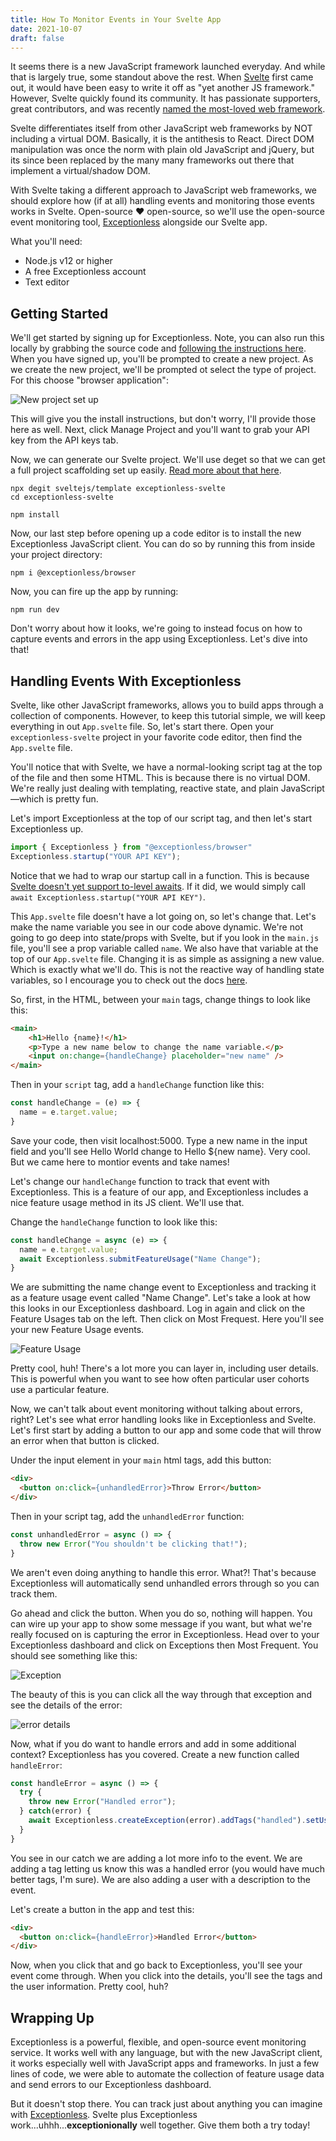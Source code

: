 ```yaml
---
title: How To Monitor Events in Your Svelte App
date: 2021-10-07
draft: false
---
```

    
It seems there is a new JavaScript framework launched everyday. And while that is largely true, some standout above the rest. When [Svelte](https://svelte.dev/) first came out, it would have been easy to write it off as "yet another JS framework." However, Svelte quickly found its community. It has passionate supporters, great contributors, and was recently [named the most-loved web framework](https://insights.stackoverflow.com/survey/2021#section-most-loved-dreaded-and-wanted-web-frameworks). 

Svelte differentiates itself from other JavaScript web frameworks by NOT including a virtual DOM. Basically, it is the antithesis to React. Direct DOM manipulation was once the norm with plain old JavaScript and jQuery, but its since been replaced by the many many frameworks out there that implement a virtual/shadow DOM. 

With Svelte taking a different approach to JavaScript web frameworks, we should explore how (if at all) handling events and monitoring those events works in Svelte. Open-source ❤️ open-source, so we'll use the open-source event monitoring tool, [Exceptionless](https://exceptionless.com) alongside our Svelte app. 

What you'll need: 

* Node.js v12 or higher 
* A free Exceptionless account 
* Text editor 

## Getting Started

We'll get started by signing up for Exceptionless. Note, you can also run this locally by grabbing the source code and [following the instructions here](https://github.com/exceptionless/Exceptionless). When you have signed up, you'll be prompted to create a new project. As we create the new project, we'll be prompted ot select the type of project. For this choose "browser application": 

![New project set up](./new_project.png)

This will give you the install instructions, but don't worry, I'll provide those here as well. Next, click Manage Project and you'll want to grab your API key from the API keys tab. 

Now, we can generate our Svelte project. We'll use deget so that we can get a full project scaffolding set up easily. [Read more about that here](https://svelte.dev/blog/the-easiest-way-to-get-started). 

```
npx degit sveltejs/template exceptionless-svelte
cd exceptionless-svelte

npm install
```

Now, our last step before opening up a code editor is to install the new Exceptionless JavaScript client. You can do so by running this from inside your project directory: 

```
npm i @exceptionless/browser
```

Now, you can fire up the app by running: 

```
npm run dev
```

Don't worry about how it looks, we're going to instead focus on how to capture events and errors in the app using Exceptionless. Let's dive into that!

## Handling Events With Exceptionless

Svelte, like other JavaScript frameworks, allows you to build apps through a collection of components. However, to keep this tutorial simple, we will keep everything in out `App.svelte` file. So, let's start there. Open your `exceptionless-svelte` project in your favorite code editor, then find the `App.svelte` file. 

You'll notice that with Svelte, we have a normal-looking script tag at the top of the file and then some HTML. This is because there is no virtual DOM. We're really just dealing with templating, reactive state, and plain JavaScript—which is pretty fun. 

Let's import Exceptionless at the top of our script tag, and then let's start Exceptionless up. 

```js
import { Exceptionless } from "@exceptionless/browser"
Exceptionless.startup("YOUR API KEY");
```

Notice that we had to wrap our startup call in a function. This is because [Svelte doesn't yet support to-level awaits](https://github.com/sveltejs/svelte/issues/5501). If it did, we would simply call `await Exceptionless.startup("YOUR API KEY")`. 

This `App.svelte` file doesn't have a lot going on, so let's change that. Let's make the name variable you see in our code above dynamic. We're not going to go deep into state/props with Svelte, but if you look in the `main.js` file, you'll see a prop variable called `name`. We also have that variable at the top of our `App.svelte` file. Changing it is as simple as assigning a new value. Which is exactly what we'll do. This is not the reactive way of handling state variables, so I encourage you to check out the docs [here](https://svelte.dev/tutorial/reactive-declarations). 

So, first, in the HTML, between your `main` tags, change things to look like this: 

```html
<main>
	<h1>Hello {name}!</h1>
	<p>Type a new name below to change the name variable.</p>
	<input on:change={handleChange} placeholder="new name" />
</main>
```

Then in your `script` tag, add a `handleChange` function like this: 

```js
const handleChange = (e) => {
  name = e.target.value;
}
```

Save your code, then visit localhost:5000. Type a new name in the input field and you'll see Hello World change to Hello ${new name}. Very cool. But we came here to montior events and take names!

Let's change our `handleChange` function to track that event with Exceptionless. This is a feature of our app, and Exceptionless includes a nice feature usage method in its JS client. We'll use that. 

Change the `handleChange` function to look like this: 

```js
const handleChange = async (e) => {
  name = e.target.value;
  await Exceptionless.submitFeatureUsage("Name Change");
}
```

We are submitting the name change event to Exceptionless and tracking it as a feature usage event called "Name Change". Let's take a look at how this looks in our Exceptionless dashboard. Log in again and click on the Feature Usages tab on the left. Then click on Most Frequest. Here you'll see your new Feature Usage events. 

![Feature Usage](./feature_usage_dashboard.png)

Pretty cool, huh! There's a lot more you can layer in, including user details. This is powerful when you want to see how often particular user cohorts use a particular feature. 

Now, we can't talk about event monitoring without talking about errors, right? Let's see what error handling looks like in Exceptionless and Svelte. Let's first start by adding a button to our app and some code that will throw an error when that button is clicked. 

Under the input element in your `main` html tags, add this button: 

```html
<div>
  <button on:click={unhandledError}>Throw Error</button>
</div>
```

Then in your script tag, add the `unhandledError` function: 

```js
const unhandledError = async () => {
  throw new Error("You shouldn't be clicking that!");
}
```

We aren't even doing anything to handle this error. What?! That's because Exceptionless will automatically send unhandled errors through so you can track them. 

Go ahead and click the button. When you do so, nothing will happen. You can wire up your app to show some message if you want, but what we're really focused on is capturing the error in Exceptionless. Head over to your Exceptionless dashboard and click on Exceptions then Most Frequent. You should see something like this: 

![Exception](./svelte_error.png)

The beauty of this is you can click all the way through that exception and see the details of the error: 

![error details](./stack%20trace.png)

Now, what if you do want to handle errors and add in some additional context? Exceptionless has you covered. Create a new function called `handleError`: 

```js
const handleError = async () => {
  try {
    throw new Error("Handled error");
  } catch(error) {
    await Exceptionless.createException(error).addTags("handled").setUserDescription("joe@email.com", "power user").submit();
  }
}
```

You see in our catch we are adding a lot more info to the event. We are adding a tag letting us know this was a handled error (you would have much better tags, I'm sure). We are also adding a user with a description to the event. 

Let's create a button in the app and test this: 

```html
<div>
  <button on:click={handleError}>Handled Error</button>
</div>
```

Now, when you click that and go back to Exceptionless, you'll see your event come through. When you click into the details, you'll see the tags and the user information. Pretty cool, huh?

## Wrapping Up

Exceptionless is a powerful, flexible, and open-source event monitoring service. It works well with any language, but with the new JavaScript client, it works especially well with JavaScript apps and frameworks. In just a few lines of code, we were able to automate the collection of feature usage data and send errors to our Exceptionless dashboard. 

But it doesn't stop there. You can track just about anything you can imagine with [Exceptionless](https://exceptionless.com). Svelte plus Exceptionless work...uhhh...**exceptionionally** well together. Give them both a try today!

